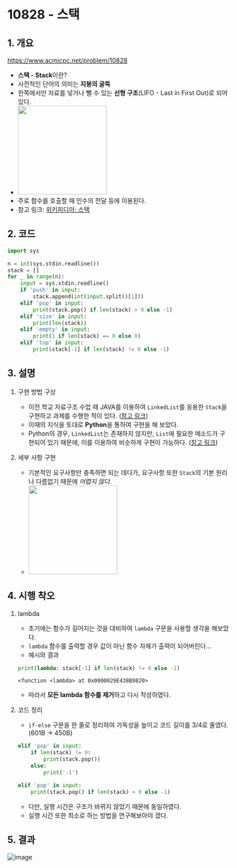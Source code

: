 # 10828 - 스택

## 1. 개요
https://www.acmicpc.net/problem/10828
- **스택 - Stack**이란?
- 사전적인 단어의 의미는 **지붕의 굴뚝**
- 한쪽에서만 자료를 넣거나 뺄 수 있는 **선형 구조**(LIFO - Last in First Out)로 되어 있다.
- <img src="https://upload.wikimedia.org/wikipedia/commons/thumb/2/29/Data_stack.svg/1024px-Data_stack.svg.png" width="200">
- 주로 함수를 호출할 때 인수의 전달 등에 이용된다.
- 참고 링크: [위키피디아: 스택](https://ko.wikipedia.org/wiki/%EC%8A%A4%ED%83%9D)

## 2. 코드

```python
import sys

n = int(sys.stdin.readline())
stack = []
for _ in range(n):
    input = sys.stdin.readline()
    if 'push' in input: 
        stack.append(int(input.split()[1]))
    elif 'pop' in input:
        print(stack.pop() if len(stack) > 0 else -1)
    elif 'size' in input:
        print(len(stack))
    elif 'empty' in input:
        print(1 if len(stack) == 0 else 0)
    elif 'top' in input:
        print(stack[-1] if len(stack) != 0 else -1)
```

## 3. 설명

1. 구현 방법 구상

    - 이전 학교 자료구조 수업 때 JAVA를 이용하여 ```LinkedList```를 응용한 ```Stack```을 구현하고 과제를 수행한 적이 있다. ([참고 링크](https://github.com/rokuta1059/DataStructurePractice/tree/master/src/day_3))
    - 이때의 지식을 토대로 **Python**을 통하여 구현을 해 보았다.
    - Python의 경우, ```LinkedList```는 존재하지 않지만, ```List```에 필요한 메소드가 구현되어 있기 때문에, 이를 이용하여 비슷하게 구현이 가능하다. ([참고 링크](https://docs.python.org/ko/3/tutorial/datastructures.html))

2. 세부 사항 구현

    - 기본적인 요구사항만 충족하면 되는 데다가, 요구사항 또한 ```Stack```의 기본 원리나 다름없기 때문에 *어렵지 않다*.
    - <img src="https://ww.namu.la/s/2b38937bb1ead788420b12c0f2f31d441cfc8af59d3fba718c03085bd37cacece7eaae2bc0e47717d99177eb018bd48b66075acf90a58840228eeb6fa02eeca16d3f85d47fe06321cd38fff05593e528fc4790d7fa9d461d58e3d1356ff377f3" width="200">

## 4. 시행 착오

1. lambda

    - 초기에는 함수가 길어지는 것을 대비하여 ```lambda``` 구문을 사용할 생각을 해보았다.
    - ```lambda``` 함수를 출력할 경우 값이 아닌 함수 자체가 출력이 되어버린다...
    - 예시와 결과
    ```python
    print(lambda: stack[-1] if len(stack) != 0 else -1)
    ```
    ```shell
    <function <lambda> at 0x0000029E438B9820>
    ```
    - 따라서 **모든 lambda 함수를 제거**하고 다시 작성하였다.

2. 코드 정리

    - ```if-else``` 구문을 한 줄로 정리하여 가독성을 높이고 코드 길이를 3/4로 줄였다. (601B -> 450B)
    ```python
    elif 'pop' in input:
        if len(stack) != 0:
            print(stack.pop())
        else:
            print('-1')
    ```
    ```python
    elif 'pop' in input:
        print(stack.pop() if len(stack) > 0 else -1)
    ```
    - 다만, 실행 시간은 구조가 바뀌지 않았기 때문에 동일하였다.
    - 실행 시간 또한 최소로 하는 방법을 연구해보아야 겠다.

## 5. 결과

![image](https://user-images.githubusercontent.com/29600820/87262380-b2db4400-c4f4-11ea-89a9-d45aa4d1e564.png)
